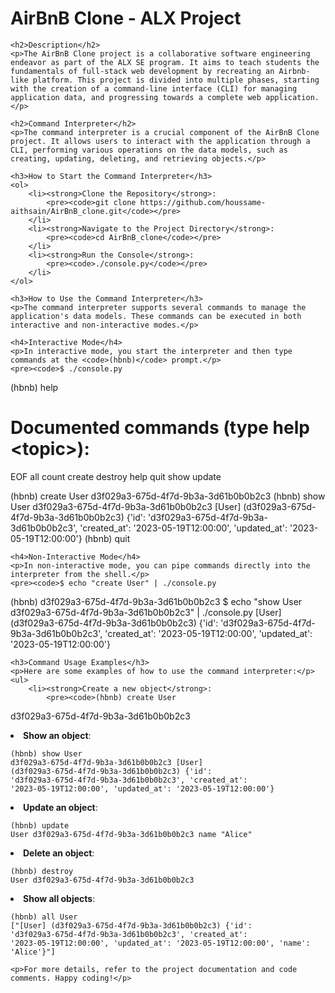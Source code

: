 <!DOCTYPE html>
<html lang="en">
<head>
    <meta charset="UTF-8">
    <meta name="viewport" content="width=device-width, initial-scale=1.0">
    <title>AirBnB Clone - ALX Project</title>
</head>
<body>
    <h1>AirBnB Clone - ALX Project</h1>
    
    <h2>Description</h2>
    <p>The AirBnB Clone project is a collaborative software engineering endeavor as part of the ALX SE program. It aims to teach students the fundamentals of full-stack web development by recreating an Airbnb-like platform. This project is divided into multiple phases, starting with the creation of a command-line interface (CLI) for managing application data, and progressing towards a complete web application.</p>
    
    <h2>Command Interpreter</h2>
    <p>The command interpreter is a crucial component of the AirBnB Clone project. It allows users to interact with the application through a CLI, performing various operations on the data models, such as creating, updating, deleting, and retrieving objects.</p>
    
    <h3>How to Start the Command Interpreter</h3>
    <ol>
        <li><strong>Clone the Repository</strong>:
            <pre><code>git clone https://github.com/houssame-aithsain/AirBnB_clone.git</code></pre>
        </li>
        <li><strong>Navigate to the Project Directory</strong>:
            <pre><code>cd AirBnB_clone</code></pre>
        </li>
        <li><strong>Run the Console</strong>:
            <pre><code>./console.py</code></pre>
        </li>
    </ol>
    
    <h3>How to Use the Command Interpreter</h3>
    <p>The command interpreter supports several commands to manage the application's data models. These commands can be executed in both interactive and non-interactive modes.</p>
    
    <h4>Interactive Mode</h4>
    <p>In interactive mode, you start the interpreter and then type commands at the <code>(hbnb)</code> prompt.</p>
    <pre><code>$ ./console.py
(hbnb) help

Documented commands (type help &lt;topic&gt;):
========================================
EOF  all  count  create  destroy  help  quit  show  update

(hbnb) create User
d3f029a3-675d-4f7d-9b3a-3d61b0b0b2c3
(hbnb) show User d3f029a3-675d-4f7d-9b3a-3d61b0b0b2c3
[User] (d3f029a3-675d-4f7d-9b3a-3d61b0b0b2c3) {'id': 'd3f029a3-675d-4f7d-9b3a-3d61b0b0b2c3', 'created_at': '2023-05-19T12:00:00', 'updated_at': '2023-05-19T12:00:00'}
(hbnb) quit</code></pre>
    
    <h4>Non-Interactive Mode</h4>
    <p>In non-interactive mode, you can pipe commands directly into the interpreter from the shell.</p>
    <pre><code>$ echo "create User" | ./console.py
(hbnb) d3f029a3-675d-4f7d-9b3a-3d61b0b0b2c3
$ echo "show User d3f029a3-675d-4f7d-9b3a-3d61b0b0b2c3" | ./console.py
[User] (d3f029a3-675d-4f7d-9b3a-3d61b0b0b2c3) {'id': 'd3f029a3-675d-4f7d-9b3a-3d61b0b0b2c3', 'created_at': '2023-05-19T12:00:00', 'updated_at': '2023-05-19T12:00:00'}</code></pre>
    
    <h3>Command Usage Examples</h3>
    <p>Here are some examples of how to use the command interpreter:</p>
    <ul>
        <li><strong>Create a new object</strong>:
            <pre><code>(hbnb) create User
d3f029a3-675d-4f7d-9b3a-3d61b0b0b2c3</code></pre>
        </li>
        <li><strong>Show an object</strong>:
            <pre><code>(hbnb) show User d3f029a3-675d-4f7d-9b3a-3d61b0b0b2c3
[User] (d3f029a3-675d-4f7d-9b3a-3d61b0b0b2c3) {'id': 'd3f029a3-675d-4f7d-9b3a-3d61b0b0b2c3', 'created_at': '2023-05-19T12:00:00', 'updated_at': '2023-05-19T12:00:00'}</code></pre>
        </li>
        <li><strong>Update an object</strong>:
            <pre><code>(hbnb) update User d3f029a3-675d-4f7d-9b3a-3d61b0b0b2c3 name "Alice"</code></pre>
        </li>
        <li><strong>Delete an object</strong>:
            <pre><code>(hbnb) destroy User d3f029a3-675d-4f7d-9b3a-3d61b0b0b2c3</code></pre>
        </li>
        <li><strong>Show all objects</strong>:
            <pre><code>(hbnb) all User
["[User] (d3f029a3-675d-4f7d-9b3a-3d61b0b0b2c3) {'id': 'd3f029a3-675d-4f7d-9b3a-3d61b0b0b2c3', 'created_at': '2023-05-19T12:00:00', 'updated_at': '2023-05-19T12:00:00', 'name': 'Alice'}"]</code></pre>
        </li>
    </ul>
    
    <p>For more details, refer to the project documentation and code comments. Happy coding!</p>
</body>
</html>
